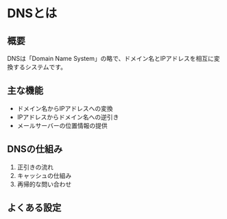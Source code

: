 # DNSとは

## 概要
DNSは「Domain Name System」の略で、ドメイン名とIPアドレスを相互に変換するシステムです。

## 主な機能
- ドメイン名からIPアドレスへの変換
- IPアドレスからドメイン名への逆引き
- メールサーバーの位置情報の提供

## DNSの仕組み
1. 正引きの流れ
2. キャッシュの仕組み
3. 再帰的な問い合わせ

## よくある設定 